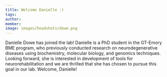 ```yaml
---
title: Welcome Danielle :)
tags:
author: 
member: 
image: images/headshots/dowe.png
---
```


Danielle Dowe has joined the lab! Danielle is a PhD student in the GT-Emory BME program, who previously conducted research on neurodegenerative diseases using biochemistry, molecular biology, and genomics techniques.  Looking forward, she is interested in development of tools for neurorehabilitation and we are thrilled that she has chosen to pursue this goal in our lab.  Welcome, Danielle! 
